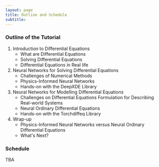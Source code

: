 ```yaml
---
layout: page
title: Outline and Schedule
subtitle: 
---
```


### Outline of the Tutorial

1. Introduction to Differential Equations
    - What are Differential Equations
    - Solving Differential Equations
    - Differential Equations in Real life
2. Neural Networks for Solving Differential Equations
    - Challenges of Numerical Methods
    - Physics-Informed Neural Networks
    - Hands-on with the DeepXDE Library
3. Neural Networks for Modelling Differential Equations
    - Challenges on Differential Equations Formulation for Describing Real-world Systems
    - Neural Ordinary Differential Equations
    - Hands-on with the Torchdiffeq Library
4. Wrap-up
    - Physics-Informed Neural Networks versus Neural Ordinary Differential Equations
    - What's Next?

### Schedule

TBA


